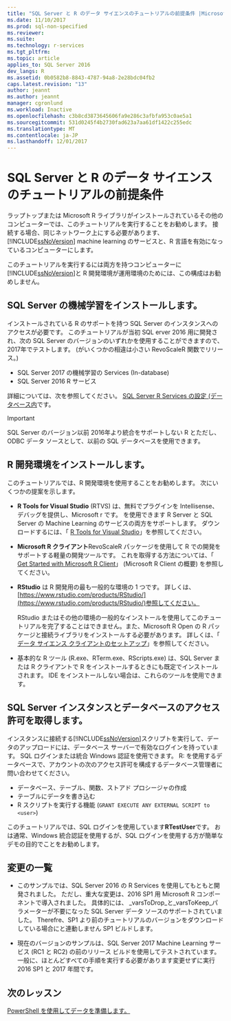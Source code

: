 ```yaml
---
title: "SQL Server と R のデータ サイエンスのチュートリアルの前提条件 |Microsoft ドキュメント"
ms.date: 11/10/2017
ms.prod: sql-non-specified
ms.reviewer: 
ms.suite: 
ms.technology: r-services
ms.tgt_pltfrm: 
ms.topic: article
applies_to: SQL Server 2016
dev_langs: R
ms.assetid: 0b0582b8-8843-4787-94a8-2e28bdc04fb2
caps.latest.revision: "13"
author: jeannt
ms.author: jeannt
manager: cgronlund
ms.workload: Inactive
ms.openlocfilehash: c3b8cd3873645606fa9e286c3afbfa953c0ae5a1
ms.sourcegitcommit: 531d0245f4b2730fad623a7aa61df1422c255edc
ms.translationtype: MT
ms.contentlocale: ja-JP
ms.lasthandoff: 12/01/2017
---
```

# <a name="prerequisites-for-the-data-science-walkthrough-for-sql-server-and-r"></a>SQL Server と R のデータ サイエンスのチュートリアルの前提条件

ラップトップまたは Microsoft R ライブラリがインストールされているその他のコンピューターでは、このチュートリアルを実行することをお勧めします。 接続する場合、同じネットワーク上にする必要があります、 [!INCLUDE[ssNoVersion](../../includes/ssnoversion-md.md)] machine learning のサービスと、R 言語を有効になっているコンピューターにします。

このチュートリアルを実行するには両方を持つコンピューターに[!INCLUDE[ssNoVersion](../../includes/ssnoversion-md.md)]と R 開発環境が運用環境のためには、この構成はお勧めしません。

## <a name="install-machine-learning-for-sql-server"></a>SQL Server の機械学習をインストールします。

インストールされている R のサポートを持つ SQL Server のインスタンスへのアクセスが必要です。 このチュートリアルが当初 SQL erver 2016 用に開発され、次の SQL Server のバージョンのいずれかを使用することができますので、2017年でテストします。 (がいくつかの相違は小さい RevoScaleR 関数でリリース。)

+ SQL Server 2017 の機械学習の Services (In-database)
+ SQL Server 2016 R サービス

詳細については、次を参照してください。 [SQL Server R Services の設定 (データベース内](../r/set-up-sql-server-r-services-in-database.md)です。

> [!IMPORTANT]
> SQL Server のバージョン以前 2016年より統合をサポートしない R とただし、ODBC データ ソースとして、以前の SQL データベースを使用できます。

## <a name="install-an-r-development-environment"></a>R 開発環境をインストールします。

このチュートリアルでは、R 開発環境を使用することをお勧めします。 次にいくつかの提案を示します。

- **R Tools for Visual Studio** (RTVS) は、無料でプラグインを Intellisense、デバッグを提供し、Microsoft r です。 を使用できます R Server と SQL Server の Machine Learning のサービスの両方をサポートします。 ダウンロードするには、「 [R Tools for Visual Studio](https://www.visualstudio.com/vs/rtvs/)」を参照してください。

- **Microsoft R クライアント**RevoScaleR パッケージを使用して R での開発をサポートする軽量の開発ツールです。 これを取得する方法については、「 [Get Started with Microsoft R Client](https://docs.microsoft.com/machine-learning-server/r-client/what-is-microsoft-r-client)」 (Microsoft R Client の概要) を参照してください。

- **RStudio** は R 開発用の最も一般的な環境の 1 つです。 詳しくは、 [https://www.rstudio.com/products/RStudio/](https://www.rstudio.com/products/RStudio/)参照してください。

    RStudio またはその他の環境の一般的なインストールを使用してこのチュートリアルを完了することはできません。また、Microsoft R Open の R パッケージと接続ライブラリをインストールする必要があります。 詳しくは、「 [データ サイエンス クライアントのセットアップ](../r/set-up-a-data-science-client.md)」を参照してください。

- 基本的な R ツール (R.exe、RTerm.exe、RScripts.exe) は、SQL Server または R クライアントで R をインストールするときにも既定でインストールされます。 IDE をインストールしない場合は、これらのツールを使用できます。

## <a name="get-permissions-on-the-sql-server-instance-and-database"></a>SQL Server インスタンスとデータベースのアクセス許可を取得します。

インスタンスに接続する[!INCLUDE[ssNoVersion](../../includes/ssnoversion-md.md)]スクリプトを実行して、データのアップロードには、データベース サーバーで有効なログインを持っています。  SQL ログインまたは統合 Windows 認証を使用できます。 R: を使用するデータベースで、アカウントの次のアクセス許可を構成するデータベース管理者に問い合わせてください。

- データベース、テーブル、関数、ストアド プロシージャの作成
- テーブルにデータを書き込む
- R スクリプトを実行する機能 (`GRANT EXECUTE ANY EXTERNAL SCRIPT to <user>`)

このチュートリアルでは、SQL ログインを使用しています**RTestUser**です。 おは通常、Windows 統合認証を使用するが、SQL ログインを使用する方が簡単なデモの目的でことをお勧めします。

## <a name="change-list"></a>変更の一覧

+ このサンプルでは、SQL Server 2016 の R Services を使用してもともと開発されました。 ただし、重大な変更は、2016 SP1 用 Microsoft R コンポーネントで導入されました。 具体的には、 _varsToDrop_と_varsToKeep_パラメーターが不要になった SQL Server データ ソースのサポートされていました。 Therefre、SP1 より前のチュートリアルのバージョンをダウンロードしている場合にと連動しません SP1 ビルドします。

+ 現在のバージョンのサンプルは、SQL Server 2017 Machine Learning サービス (RC1 と RC2) の前のリリース ビルドを使用してテストされています。 一般に、ほとんどすべての手順を実行する必要があります変更せずに実行 2016 SP1 と 2017 年間です。

## <a name="next-lesson"></a>次のレッスン

[PowerShell を使用してデータを準備します。](/walkthrough-prepare-the-data.md)
